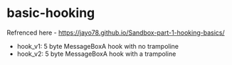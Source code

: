 # basic-hooking

Refrenced here - https://jayo78.github.io/Sandbox-part-1-hooking-basics/

- hook_v1: 5 byte MessageBoxA hook with no trampoline
- hook_v2: 5 byte MessageBoxA hook with a trampoline



